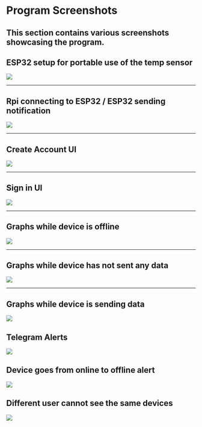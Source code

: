 # Program Screenshots

## This section contains various screenshots showcasing the program.

## ESP32 setup for portable use of the temp sensor

![](screenshots/esp32Setup.JPG)

---

## Rpi connecting to ESP32 / ESP32 sending notification

![](screenshots/esp32Sending.jpg)

---

## Create Account UI

![](screenshots/createAccount.jpg)

---

## Sign in UI

![](screenshots/signin.jpg)

---

## Graphs while device is offline

![](screenshots/offlineDevice.jpg)

---

## Graphs while device has not sent any data

![](screenshots/offlineDummy.jpg)

---

## Graphs while device is sending data

![](screenshots/frontendSending.jpg)

## Telegram Alerts

![](screenshots/alerts.jpg)

## Device goes from online to offline alert

![](screenshots/fromOnlineToOffline.jpg)

## Different user cannot see the same devices

![](screenshots/differentUser.jpg)